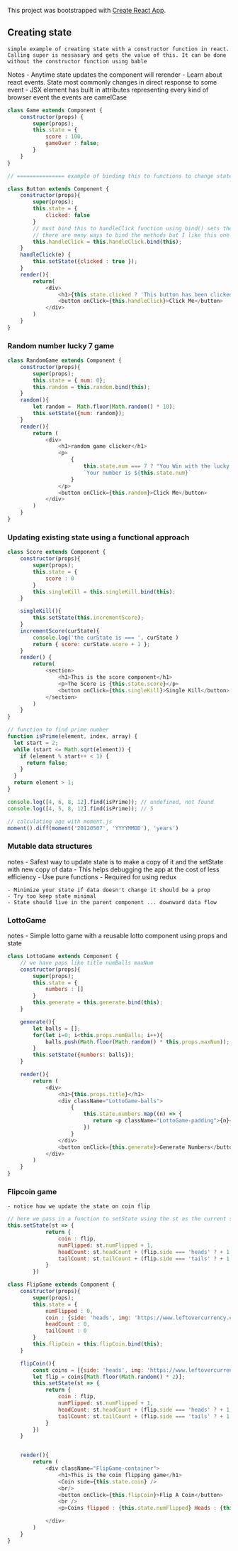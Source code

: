 This project was bootstrapped with [Create React App](https://github.com/facebook/create-react-app).

## Creating state
    simple example of creating state with a constructor function in react. Calling super is nessasary and gets the value of this. It can be done without the constructor function using bable

Notes
    - Anytime state updates the component will rerender
    - Learn about react events. State most commonly changes in direct response to some event
    - JSX element has built in attributes representing every kind of browser event the events are camelCase

```javascript 
class Game extends Component {
    constructor(props) {
        super(props);
        this.state = {
            score : 100,
            gameOver : false;
        }
    }
}

// =============== example of binding this to functions to change state

class Button extends Component {
    constructor(props){
        super(props);
        this.state = {
            clicked: false
        }
        // must bind this to handleClick function using bind() sets the context to the click function
        // there are many ways to bind the methods but I like this one because all methods will be writtin and bound in the constructor function at the top
        this.handleClick = this.handleClick.bind(this);
    }
    handleClick(e) {
        this.setState({clicked : true });
    }
    render(){
        return(
            <div>
                <h1>{this.state.clicked ? 'This button has been clicked' : 'Not yet clicked'}</h1>
                <button onClick={this.handleClick}>Click Me</button>
            </div>
        )
    }
}

```

### Random number lucky 7 game 
```javascript 
class RandomGame extends Component {
    constructor(props){
        super(props);
        this.state = { num: 0};
        this.random = this.random.bind(this);
    }
    random(){
        let random =  Math.floor(Math.random() * 10);
        this.setState({num: random});
    }
    render(){
        return (
            <div>
                <h1>random game clicker</h1>
                <p>
                    {
                        this.state.num === 7 ? "You Win with the lucky number 7" : 
                        `Your number is ${this.state.num}`
                    }
                </p>
                <button onClick={this.random}>Click Me</button>
            </div>
        )
    }
}
```


### Updating existing state using a functional approach

```javascript
class Score extends Component {
    constructor(props){
        super(props);
        this.state = {
            score : 0
        }
        this.singleKill = this.singleKill.bind(this);
    }

    singleKill(){
        this.setState(this.incrementScore);
    }
    incrementScore(curState){
        console.log('the curState is === ', curState )
        return { score: curState.score + 1 };
    }
    render() {
        return(
            <section>
                <h1>This is the score component</h1>
                <p>The Score is {this.state.score}</p>
                <button onClick={this.singleKill}>Single Kill</button>
            </section>
        )
    }
}

// function to find prime number 
function isPrime(element, index, array) {
  let start = 2;
  while (start <= Math.sqrt(element)) {
    if (element % start++ < 1) {
      return false;
    }
  }
  return element > 1;
}

console.log([4, 6, 8, 12].find(isPrime)); // undefined, not found
console.log([4, 5, 8, 12].find(isPrime)); // 5

// calculating age with moment.js 
moment().diff(moment('20120507', 'YYYYMMDD'), 'years')

```

### Mutable data structures 
notes 
    - Safest way to update state is to make a copy of it and the setState with new copy of data
        - This helps debugging the app at the cost of less efficiency
        - Use pure functions 
        - Required for using redux

    - Minimize your state if data doesn't change it should be a prop
    - Try too keep state minimal 
    - State should live in the parent component ... downward data flow 

### LottoGame 
notes 
    - Simple lotto game with a reusable lotto component using props and state

```javascript 
class LottoGame extends Component {
    // we have pops like title numBalls maxNum
    constructor(props){
        super(props);
        this.state = {
            numbers : []
        }
        this.generate = this.generate.bind(this);
    }

    generate(){
        let balls = [];
        for(let i=0; i<this.props.numBalls; i++){
            balls.push(Math.floor(Math.random() * this.props.maxNum));
        }
        this.setState({numbers: balls});
    }

    render(){
        return (
            <div>
                <h1>{this.props.title}</h1>
                <div className="LottoGame-balls">
                    {
                        this.state.numbers.map((n) => {
                           return <p className="LottoGame-padding">{n}</p>
                        })
                    }
                </div>
                <button onClick={this.generate}>Generate Numbers</button>
            </div>
        )
    }
}
```


### Flipcoin game 
    - notice how we update the state on coin flip

```javascript 
// here we pass in a function to setState using the st as the current state parameter
this.setState(st => {
            return {
                coin : flip,
                numFlipped: st.numFlipped + 1,
                headCount: st.headCount + (flip.side === 'heads' ? + 1 : + 0),
                tailCount: st.tailCount + (flip.side === 'tails' ? + 1 : + 0)
            }
        })

class FlipGame extends Component {
    constructor(props){
        super(props);
        this.state = {
            numFlipped : 0,
            coin : {side: 'heads', img: 'https://www.leftovercurrency.com/wp-content/uploads/2017/04/1-singapore-dollar-coin-third-series-obverse-1.jpg'},
            headCount : 0,
            tailCount : 0
        }
        this.flipCoin = this.flipCoin.bind(this);
    }

    flipCoin(){
        const coins = [{side: 'heads', img: 'https://www.leftovercurrency.com/wp-content/uploads/2017/04/1-singapore-dollar-coin-third-series-obverse-1.jpg'}, {side: 'tails', img: 'https://upload.wikimedia.org/wikipedia/commons/3/3f/Singapore_1_dollar_coin_tail.jpg'}]
        let flip = coins[Math.floor(Math.random() * 2)];
        this.setState(st => {
            return {
                coin : flip,
                numFlipped: st.numFlipped + 1,
                headCount: st.headCount + (flip.side === 'heads' ? + 1 : + 0),
                tailCount: st.tailCount + (flip.side === 'tails' ? + 1 : + 0)
            }
        })
    }


    render(){
        return (
            <div className="FlipGame-container">
                <h1>This is the coin flipping game</h1>
                <Coin side={this.state.coin} />
                <br/>
                <button onClick={this.flipCoin}>Flip A Coin</button>
                <br />
                <p>Coins flipped : {this.state.numFlipped} Heads : {this.state.headCount} Tails : {this.state.tailCount}</p>

            </div>
        )
    }
}
```

